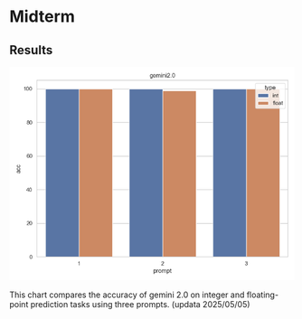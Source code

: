 # Midterm
##  Results


![test01 Results](test01_results_01_01.png)

This chart compares the accuracy of gemini 2.0 on integer and floating-point prediction tasks using three prompts.
(updata 2025/05/05)
